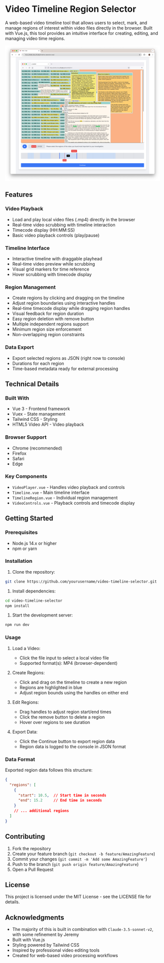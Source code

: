 # Video Timeline Region Selector

A web-based video timeline tool that allows users to select, mark, and manage regions of interest within video files directly in the browser. Built with Vue.js, this tool provides an intuitive interface for creating, editing, and managing video time regions.

![example Screenshot](./public/docs/screenshot.png)

## Features

### Video Playback

- Load and play local video files (.mp4) directly in the browser
- Real-time video scrubbing with timeline interaction
- Timecode display (HH:MM:SS)
- Basic video playback controls (play/pause)

### Timeline Interface

- Interactive timeline with draggable playhead
- Real-time video preview while scrubbing
- Visual grid markers for time reference
- Hover scrubbing with timecode display

### Region Management

- Create regions by clicking and dragging on the timeline
- Adjust region boundaries using interactive handles
- Real-time timecode display while dragging region handles
- Visual feedback for region duration
- Easy region deletion with remove button
- Multiple independent regions support
- Minimum region size enforcement
- Non-overlapping region constraints

### Data Export

- Export selected regions as JSON (right now to console)
- Durations for each region
- Time-based metadata ready for external processing

## Technical Details

### Built With

- Vue 3 - Frontend framework
- Vuex - State management
- Tailwind CSS - Styling
- HTML5 Video API - Video playback

### Browser Support

- Chrome (recommended)
- Firefox
- Safari
- Edge

### Key Components

- `VideoPlayer.vue` - Handles video playback and controls
- `Timeline.vue` - Main timeline interface
- `TimelineRegion.vue` - Individual region management
- `VideoControls.vue` - Playback controls and timecode display

## Getting Started

### Prerequisites

- Node.js 14.x or higher
- npm or yarn

### Installation

1. Clone the repository:

```bash
git clone https://github.com/yourusername/video-timeline-selector.git
```

1. Install dependencies:

```bash
cd video-timeline-selector
npm install
```

1. Start the development server:

```bash
npm run dev
```

### Usage

1. Load a Video:
   - Click the file input to select a local video file
   - Supported format(s): MP4 (browser-dependent)

2. Create Regions:
   - Click and drag on the timeline to create a new region
   - Regions are highlighted in blue
   - Adjust region bounds using the handles on either end

3. Edit Regions:
   - Drag handles to adjust region start/end times
   - Click the remove button to delete a region
   - Hover over regions to see duration

4. Export Data:
   - Click the Continue button to export region data
   - Region data is logged to the console in JSON format

### Data Format

Exported region data follows this structure:

```json
{
  "regions": [
    {
      "start": 10.5,  // Start time in seconds
      "end": 15.2     // End time in seconds
    }
    // ... additional regions
  ]
}
```

## Contributing

1. Fork the repository
2. Create your feature branch (`git checkout -b feature/AmazingFeature`)
3. Commit your changes (`git commit -m 'Add some AmazingFeature'`)
4. Push to the branch (`git push origin feature/AmazingFeature`)
5. Open a Pull Request

## License

This project is licensed under the MIT License - see the LICENSE file for details.

## Acknowledgments

- The majority of this is built in combination with `Claude-3.5-sonnet-v2`, with some refinement by Jeremy
- Built with Vue.js
- Styling powered by Tailwind CSS
- Inspired by professional video editing tools
- Created for web-based video processing workflows
